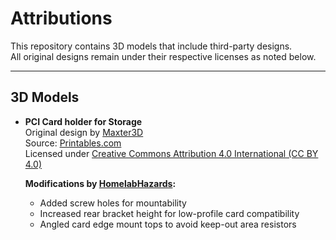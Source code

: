 # Attributions

This repository contains 3D models that include third-party designs.  
All original designs remain under their respective licenses as noted below.

---

## 3D Models

- **PCI Card holder for Storage**  
  Original design by [Maxter3D](https://www.printables.com/social/434561-maxter3d_434561)  
  Source: [Printables.com](https://www.printables.com/model/678391-pci-card-holder-for-storage)  
  Licensed under [Creative Commons Attribution 4.0 International (CC BY 4.0)](https://creativecommons.org/licenses/by/4.0/)

  **Modifications by [HomelabHazards](https://github.com/homelabhazards):**
  - Added screw holes for mountability  
  - Increased rear bracket height for low-profile card compatibility  
  - Angled card edge mount tops to avoid keep-out area resistors
